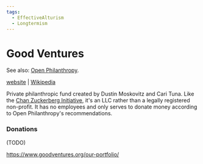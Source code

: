 ```yaml
---
tags:
  - EffectiveAlturism
  - Longtermism
---
```

# Good Ventures

See also: [Open Philanthropy](../Cartography/Avant-Gardea%20Arriere-Gardea/Open%20Philanthropy.md).

[website](https://www.goodventures.org) | [Wikipedia](https://en.wikipedia.org/wiki/Good_Ventures)

Private philanthropic fund created by Dustin Moskovitz and Cari Tuna. Like the [Chan Zuckerberg Initiative](https://en.wikipedia.org/wiki/Chan_Zuckerberg_Initiative), it's an LLC rather than a legally registered non-profit. It has no employees and only serves to donate money according to Open Philanthropy's recommendations.

### Donations

(TODO)

https://www.goodventures.org/our-portfolio/